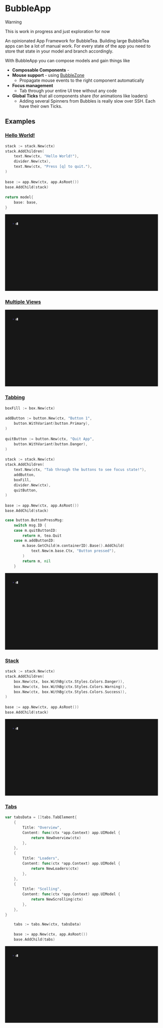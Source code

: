 # BubbleApp

> [!WARNING]
> This is work in progress and just exploration for now

An opinionated App Framework for BubbleTea. Building large BubbleTea apps can be a lot of manual work. For every state of the app you need to store that state in your model and branch accordingly.

With BubbleApp you can compose models and gain things like

- **Composable Components** -
- **Mouse support** - using [BubbleZone](https://github.com/lrstanley/bubblezone)
  - Propagate mouse events to the right component automatically
- **Focus management**
  - Tab through your entire UI tree without any code
- **Global Ticks** that all components share (for animations like loaders)
  - Adding several Spinners from Bubbles is really slow over SSH. Each have their own Ticks.

## Examples

### [Hello World!](./examples/hello-world/main.go)

```go
stack := stack.New(ctx)
stack.AddChildren(
    text.New(ctx, "Hello World!"),
    divider.New(ctx),
    text.New(ctx, "Press [q] to quit."),
)

base := app.New(ctx, app.AsRoot())
base.AddChild(stack)

return model{
    base: base,
}
```

![Hello world!](./examples/hello-world/demo.gif)

### [Multiple Views](./examples/multiple-views/main.go)

![Multiple Views](./examples/multiple-views/demo.gif)

### [Tabbing](./examples/tabbing/main.go)

```go
boxFill := box.New(ctx)

addButton := button.New(ctx, "Button 1",
    button.WithVariant(button.Primary),
)

quitButton := button.New(ctx, "Quit App",
    button.WithVariant(button.Danger),
)

stack := stack.New(ctx)
stack.AddChildren(
    text.New(ctx, "Tab through the buttons to see focus state!"),
    addButton,
    boxFill,
    divider.New(ctx),
    quitButton,
)

base := app.New(ctx, app.AsRoot())
base.AddChild(stack)
```

```go
case button.ButtonPressMsg:
    switch msg.ID {
    case m.quitButtonID:
        return m, tea.Quit
    case m.addButtonID:
        m.base.GetChild(m.containerID).Base().AddChild(
            text.New(m.base.Ctx, "Button pressed"),
        )
        return m, nil
    }
```

![Tabbing](./examples/tabbing/demo.gif)

### [Stack](./examples/stack/main.go)

```go
stack := stack.New(ctx)
stack.AddChildren(
    box.New(ctx, box.WithBg(ctx.Styles.Colors.Danger)),
    box.New(ctx, box.WithBg(ctx.Styles.Colors.Warning)),
    box.New(ctx, box.WithBg(ctx.Styles.Colors.Success)),
)

base := app.New(ctx, app.AsRoot())
base.AddChild(stack)
```

![Stack](./examples/stack/demo.gif)

### [Tabs](./examples/stack/main.go)

```go
var tabsData = []tabs.TabElement{
	{
		Title: "Overview",
		Content: func(ctx *app.Context) app.UIModel {
			return NewOverview(ctx)
		},
	},
	{
		Title: "Loaders",
		Content: func(ctx *app.Context) app.UIModel {
			return NewLoaders(ctx)
		},
	},
	{
		Title: "Scolling",
		Content: func(ctx *app.Context) app.UIModel {
			return NewScrolling(ctx)
		},
	},
}
```

```go
	tabs := tabs.New(ctx, tabsData)

	base := app.New(ctx, app.AsRoot())
	base.AddChild(tabs)
```

![Tabs](./examples/tabs/demo.gif)
